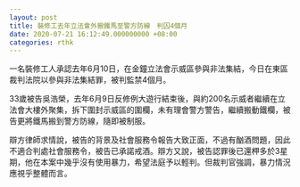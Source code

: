 ```yaml
---
layout: post
title: 裝修工去年立法會外搬鐵馬至警方防線　判囚4個月
date: 2020-07-21 16:12:49.000000000 +08:00
categories: rthk
---
```


一名裝修工人承認去年6月10日，在金鐘立法會示威區參與非法集結，今日在東區裁判法院以參與非法集結罪，被判監禁4個月。

33歲被告吳浩榮，去年6月9日反修例大遊行結束後，與約200名示威者繼續在立法會大樓外聚集，拆下圍封示威區的圍欄，未有理會警方警告，繼續搬動鐵欄，被告更將鐵馬搬到警方防線，隨即被制服。

辯方律師求情說，被告的背景及社會服務令報告大致正面，不過有酗酒問題，因此不適合判處社會服務令，被告已承諾戒酒。辯方又說，被告認罪後已還柙多於3星期，他在本案中幾乎沒有使用暴力，希望法庭予以輕判。但裁判官強調，暴力情況應視乎整體而言。
